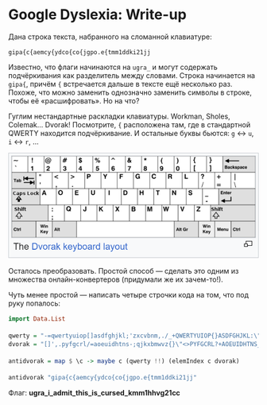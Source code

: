 # Google Dyslexia: Write-up

Дана строка текста, набранного на сломанной клавиатуре:

```
gipa{c{aemcy{ydco{co{jgpo.e{tmm1ddki21jj
```

Известно, что флаги начинаются на `ugra_` и могут содержать подчёркивания как разделитель между словами. Строка начинается на `gipa{`, причём `{` встречается дальше в тексте ещё несколько раз. Похоже, что можно заменить однозначно заменить символы в строке, чтобы её «расшифровать». Но на что?

Гуглим нестандартные раскладки клавиатуры. Workman, Sholes, Colemak... Dvorak! Посмотрите, `{` расположена там, где в стандартной QWERTY находится подчёркивание. И остальные буквы бьются: `g` ↔ `u`,  `i` ↔ `r`, ... 

![Изображение из статьи английской Википедии Keyboard Layouts](writeup/dvorak.png)

Осталось преобразовать. Простой способ — сделать это одним из множества онлайн-конвертеров (придумали же их зачем-то!).

Чуть менее простой — написать четыре строчки кода на том, что под руку попалось:
```haskell
import Data.List

qwerty = "-=qwertyuiop[]asdfghjkl;'zxcvbnm,./_+QWERTYUIOP{}ASDFGHJKL:\"ZXCVBNM<>?"
dvorak = "[]',.pyfgcrl/=aoeuidhtns-;qjkxbmwvz{}\"<>PYFGCRL?+AOEUIDHTNS_:QJKXBMWVZ"

antidvorak = map $ \c -> maybe c (qwerty !!) (elemIndex c dvorak)

antidvorak "gipa{c{aemcy{ydco{co{jgpo.e{tmm1ddki21jj"
```

Флаг: **ugra_i_admit_this_is_cursed_kmm1hhvg21cc**
